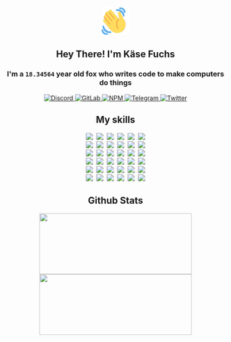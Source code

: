 <div><p align=center><img src=./resources/images/wave.gif width=64px height=64px></p><h2 align=center>Hey There! I'm Käse Fuchs</h2><h3 align=center>I'm a <code>18.34564</code> year old fox who writes code to make computers do things</h3><p align=center><a href=https://discord.com/users/507526681125322772><img alt=Discord src="https://img.shields.io/badge/Discord-5865F2?logo=discord&logoColor=white&style=flat-square#be71af3a4de762bc14c2566bd9ec28f8"> </a><a href=https://gitlab.com/kasefuchs><img alt=GitLab src="https://img.shields.io/badge/GitLab-330F63?logo=gitlab&logoColor=white&style=flat-square#be71af3a4de762bc14c2566bd9ec28f8"> </a><a href=https://npmjs.com/~kasefuchs><img alt=NPM src="https://img.shields.io/badge/NPM-CB3837?logo=npm&logoColor=white&style=flat-square#be71af3a4de762bc14c2566bd9ec28f8"> </a><a href=https://t.me/kasefuchs><img alt=Telegram src="https://img.shields.io/badge/Telegram-2CA5E0?logo=telegram&logoColor=white&style=flat-square#be71af3a4de762bc14c2566bd9ec28f8"> </a><a href=https://twitter.com/kasefuchs><img alt=Twitter src="https://img.shields.io/badge/Twitter-1DA1F2?logo=twitter&logoColor=white&style=flat-square#be71af3a4de762bc14c2566bd9ec28f8"></a></p><h2 align=center>My skills</h2><p align=center><a href=https://aws.amazon.com/ ><picture><source srcset="https://skillicons.dev/icons?i=aws&theme=dark#be71af3a4de762bc14c2566bd9ec28f8" media="(prefers-color-scheme: dark)"><source srcset="https://skillicons.dev/icons?i=aws&theme=light#be71af3a4de762bc14c2566bd9ec28f8" media="(prefers-color-scheme: light), (prefers-color-scheme: no-preference)"><img src="https://skillicons.dev/icons?i=aws&theme=light#be71af3a4de762bc14c2566bd9ec28f8"></picture></a>&nbsp;&nbsp;<a href=https://en.wikipedia.org/wiki/Bash_(Unix_shell)><picture><source srcset="https://skillicons.dev/icons?i=bash&theme=dark#be71af3a4de762bc14c2566bd9ec28f8" media="(prefers-color-scheme: dark)"><source srcset="https://skillicons.dev/icons?i=bash&theme=light#be71af3a4de762bc14c2566bd9ec28f8" media="(prefers-color-scheme: light), (prefers-color-scheme: no-preference)"><img src="https://skillicons.dev/icons?i=bash&theme=light#be71af3a4de762bc14c2566bd9ec28f8"></picture></a>&nbsp;&nbsp;<a href=https://discord.com/developers/docs><picture><source srcset="https://skillicons.dev/icons?i=bots&theme=dark#be71af3a4de762bc14c2566bd9ec28f8" media="(prefers-color-scheme: dark)"><source srcset="https://skillicons.dev/icons?i=bots&theme=light#be71af3a4de762bc14c2566bd9ec28f8" media="(prefers-color-scheme: light), (prefers-color-scheme: no-preference)"><img src="https://skillicons.dev/icons?i=bots&theme=light#be71af3a4de762bc14c2566bd9ec28f8"></picture></a>&nbsp;&nbsp;<a href=https://www.cloudflare.com/ ><picture><source srcset="https://skillicons.dev/icons?i=cloudflare&theme=dark#be71af3a4de762bc14c2566bd9ec28f8" media="(prefers-color-scheme: dark)"><source srcset="https://skillicons.dev/icons?i=cloudflare&theme=light#be71af3a4de762bc14c2566bd9ec28f8" media="(prefers-color-scheme: light), (prefers-color-scheme: no-preference)"><img src="https://skillicons.dev/icons?i=cloudflare&theme=light#be71af3a4de762bc14c2566bd9ec28f8"></picture></a>&nbsp;&nbsp;<a href=https://en.wikipedia.org/wiki/CSS><picture><source srcset="https://skillicons.dev/icons?i=css&theme=dark#be71af3a4de762bc14c2566bd9ec28f8" media="(prefers-color-scheme: dark)"><source srcset="https://skillicons.dev/icons?i=css&theme=light#be71af3a4de762bc14c2566bd9ec28f8" media="(prefers-color-scheme: light), (prefers-color-scheme: no-preference)"><img src="https://skillicons.dev/icons?i=css&theme=light#be71af3a4de762bc14c2566bd9ec28f8"></picture></a>&nbsp;&nbsp;<a href=https://www.docker.com/ ><picture><source srcset="https://skillicons.dev/icons?i=docker&theme=dark#be71af3a4de762bc14c2566bd9ec28f8" media="(prefers-color-scheme: dark)"><source srcset="https://skillicons.dev/icons?i=docker&theme=light#be71af3a4de762bc14c2566bd9ec28f8" media="(prefers-color-scheme: light), (prefers-color-scheme: no-preference)"><img src="https://skillicons.dev/icons?i=docker&theme=light#be71af3a4de762bc14c2566bd9ec28f8"></picture></a><br><a href=https://www.electronjs.org/ ><picture><source srcset="https://skillicons.dev/icons?i=electron&theme=dark#be71af3a4de762bc14c2566bd9ec28f8" media="(prefers-color-scheme: dark)"><source srcset="https://skillicons.dev/icons?i=electron&theme=light#be71af3a4de762bc14c2566bd9ec28f8" media="(prefers-color-scheme: light), (prefers-color-scheme: no-preference)"><img src="https://skillicons.dev/icons?i=electron&theme=light#be71af3a4de762bc14c2566bd9ec28f8"></picture></a>&nbsp;&nbsp;<a href=https://expressjs.com/ ><picture><source srcset="https://skillicons.dev/icons?i=express&theme=dark#be71af3a4de762bc14c2566bd9ec28f8" media="(prefers-color-scheme: dark)"><source srcset="https://skillicons.dev/icons?i=express&theme=light#be71af3a4de762bc14c2566bd9ec28f8" media="(prefers-color-scheme: light), (prefers-color-scheme: no-preference)"><img src="https://skillicons.dev/icons?i=express&theme=light#be71af3a4de762bc14c2566bd9ec28f8"></picture></a>&nbsp;&nbsp;<a href=https://www.figma.com/ ><picture><source srcset="https://skillicons.dev/icons?i=figma&theme=dark#be71af3a4de762bc14c2566bd9ec28f8" media="(prefers-color-scheme: dark)"><source srcset="https://skillicons.dev/icons?i=figma&theme=light#be71af3a4de762bc14c2566bd9ec28f8" media="(prefers-color-scheme: light), (prefers-color-scheme: no-preference)"><img src="https://skillicons.dev/icons?i=figma&theme=light#be71af3a4de762bc14c2566bd9ec28f8"></picture></a>&nbsp;&nbsp;<a href=https://firebase.google.com/ ><picture><source srcset="https://skillicons.dev/icons?i=firebase&theme=dark#be71af3a4de762bc14c2566bd9ec28f8" media="(prefers-color-scheme: dark)"><source srcset="https://skillicons.dev/icons?i=firebase&theme=light#be71af3a4de762bc14c2566bd9ec28f8" media="(prefers-color-scheme: light), (prefers-color-scheme: no-preference)"><img src="https://skillicons.dev/icons?i=firebase&theme=light#be71af3a4de762bc14c2566bd9ec28f8"></picture></a>&nbsp;&nbsp;<a href=https://flask.palletsprojects.com/ ><picture><source srcset="https://skillicons.dev/icons?i=flask&theme=dark#be71af3a4de762bc14c2566bd9ec28f8" media="(prefers-color-scheme: dark)"><source srcset="https://skillicons.dev/icons?i=flask&theme=light#be71af3a4de762bc14c2566bd9ec28f8" media="(prefers-color-scheme: light), (prefers-color-scheme: no-preference)"><img src="https://skillicons.dev/icons?i=flask&theme=light#be71af3a4de762bc14c2566bd9ec28f8"></picture></a>&nbsp;&nbsp;<a href=https://cloud.google.com/ ><picture><source srcset="https://skillicons.dev/icons?i=gcp&theme=dark#be71af3a4de762bc14c2566bd9ec28f8" media="(prefers-color-scheme: dark)"><source srcset="https://skillicons.dev/icons?i=gcp&theme=light#be71af3a4de762bc14c2566bd9ec28f8" media="(prefers-color-scheme: light), (prefers-color-scheme: no-preference)"><img src="https://skillicons.dev/icons?i=gcp&theme=light#be71af3a4de762bc14c2566bd9ec28f8"></picture></a><br><a href=https://git-scm.com/ ><picture><source srcset="https://skillicons.dev/icons?i=git&theme=dark#be71af3a4de762bc14c2566bd9ec28f8" media="(prefers-color-scheme: dark)"><source srcset="https://skillicons.dev/icons?i=git&theme=light#be71af3a4de762bc14c2566bd9ec28f8" media="(prefers-color-scheme: light), (prefers-color-scheme: no-preference)"><img src="https://skillicons.dev/icons?i=git&theme=light#be71af3a4de762bc14c2566bd9ec28f8"></picture></a>&nbsp;&nbsp;<a href=https://github.com/ ><picture><source srcset="https://skillicons.dev/icons?i=github&theme=dark#be71af3a4de762bc14c2566bd9ec28f8" media="(prefers-color-scheme: dark)"><source srcset="https://skillicons.dev/icons?i=github&theme=light#be71af3a4de762bc14c2566bd9ec28f8" media="(prefers-color-scheme: light), (prefers-color-scheme: no-preference)"><img src="https://skillicons.dev/icons?i=github&theme=light#be71af3a4de762bc14c2566bd9ec28f8"></picture></a>&nbsp;&nbsp;<a href=https://gitlab.com/ ><picture><source srcset="https://skillicons.dev/icons?i=gitlab&theme=dark#be71af3a4de762bc14c2566bd9ec28f8" media="(prefers-color-scheme: dark)"><source srcset="https://skillicons.dev/icons?i=gitlab&theme=light#be71af3a4de762bc14c2566bd9ec28f8" media="(prefers-color-scheme: light), (prefers-color-scheme: no-preference)"><img src="https://skillicons.dev/icons?i=gitlab&theme=light#be71af3a4de762bc14c2566bd9ec28f8"></picture></a>&nbsp;&nbsp;<a href=https://www.heroku.com/ ><picture><source srcset="https://skillicons.dev/icons?i=heroku&theme=dark#be71af3a4de762bc14c2566bd9ec28f8" media="(prefers-color-scheme: dark)"><source srcset="https://skillicons.dev/icons?i=heroku&theme=light#be71af3a4de762bc14c2566bd9ec28f8" media="(prefers-color-scheme: light), (prefers-color-scheme: no-preference)"><img src="https://skillicons.dev/icons?i=heroku&theme=light#be71af3a4de762bc14c2566bd9ec28f8"></picture></a>&nbsp;&nbsp;<a href=https://en.wikipedia.org/wiki/HTML><picture><source srcset="https://skillicons.dev/icons?i=html&theme=dark#be71af3a4de762bc14c2566bd9ec28f8" media="(prefers-color-scheme: dark)"><source srcset="https://skillicons.dev/icons?i=html&theme=light#be71af3a4de762bc14c2566bd9ec28f8" media="(prefers-color-scheme: light), (prefers-color-scheme: no-preference)"><img src="https://skillicons.dev/icons?i=html&theme=light#be71af3a4de762bc14c2566bd9ec28f8"></picture></a>&nbsp;&nbsp;<a href=https://en.wikipedia.org/wiki/JavaScript><picture><source srcset="https://skillicons.dev/icons?i=js&theme=dark#be71af3a4de762bc14c2566bd9ec28f8" media="(prefers-color-scheme: dark)"><source srcset="https://skillicons.dev/icons?i=js&theme=light#be71af3a4de762bc14c2566bd9ec28f8" media="(prefers-color-scheme: light), (prefers-color-scheme: no-preference)"><img src="https://skillicons.dev/icons?i=js&theme=light#be71af3a4de762bc14c2566bd9ec28f8"></picture></a><br><a href=https://en.wikipedia.org/wiki/Linux><picture><source srcset="https://skillicons.dev/icons?i=linux&theme=dark#be71af3a4de762bc14c2566bd9ec28f8" media="(prefers-color-scheme: dark)"><source srcset="https://skillicons.dev/icons?i=linux&theme=light#be71af3a4de762bc14c2566bd9ec28f8" media="(prefers-color-scheme: light), (prefers-color-scheme: no-preference)"><img src="https://skillicons.dev/icons?i=linux&theme=light#be71af3a4de762bc14c2566bd9ec28f8"></picture></a>&nbsp;&nbsp;<a href=https://mui.com/ ><picture><source srcset="https://skillicons.dev/icons?i=materialui&theme=dark#be71af3a4de762bc14c2566bd9ec28f8" media="(prefers-color-scheme: dark)"><source srcset="https://skillicons.dev/icons?i=materialui&theme=light#be71af3a4de762bc14c2566bd9ec28f8" media="(prefers-color-scheme: light), (prefers-color-scheme: no-preference)"><img src="https://skillicons.dev/icons?i=materialui&theme=light#be71af3a4de762bc14c2566bd9ec28f8"></picture></a>&nbsp;&nbsp;<a href=https://en.wikipedia.org/wiki/Markdown><picture><source srcset="https://skillicons.dev/icons?i=md&theme=dark#be71af3a4de762bc14c2566bd9ec28f8" media="(prefers-color-scheme: dark)"><source srcset="https://skillicons.dev/icons?i=md&theme=light#be71af3a4de762bc14c2566bd9ec28f8" media="(prefers-color-scheme: light), (prefers-color-scheme: no-preference)"><img src="https://skillicons.dev/icons?i=md&theme=light#be71af3a4de762bc14c2566bd9ec28f8"></picture></a>&nbsp;&nbsp;<a href=https://www.mongodb.com/ ><picture><source srcset="https://skillicons.dev/icons?i=mongodb&theme=dark#be71af3a4de762bc14c2566bd9ec28f8" media="(prefers-color-scheme: dark)"><source srcset="https://skillicons.dev/icons?i=mongodb&theme=light#be71af3a4de762bc14c2566bd9ec28f8" media="(prefers-color-scheme: light), (prefers-color-scheme: no-preference)"><img src="https://skillicons.dev/icons?i=mongodb&theme=light#be71af3a4de762bc14c2566bd9ec28f8"></picture></a>&nbsp;&nbsp;<a href=https://www.mysql.com/ ><picture><source srcset="https://skillicons.dev/icons?i=mysql&theme=dark#be71af3a4de762bc14c2566bd9ec28f8" media="(prefers-color-scheme: dark)"><source srcset="https://skillicons.dev/icons?i=mysql&theme=light#be71af3a4de762bc14c2566bd9ec28f8" media="(prefers-color-scheme: light), (prefers-color-scheme: no-preference)"><img src="https://skillicons.dev/icons?i=mysql&theme=light#be71af3a4de762bc14c2566bd9ec28f8"></picture></a>&nbsp;&nbsp;<a href=https://nextjs.org/ ><picture><source srcset="https://skillicons.dev/icons?i=nextjs&theme=dark#be71af3a4de762bc14c2566bd9ec28f8" media="(prefers-color-scheme: dark)"><source srcset="https://skillicons.dev/icons?i=nextjs&theme=light#be71af3a4de762bc14c2566bd9ec28f8" media="(prefers-color-scheme: light), (prefers-color-scheme: no-preference)"><img src="https://skillicons.dev/icons?i=nextjs&theme=light#be71af3a4de762bc14c2566bd9ec28f8"></picture></a><br><a href=https://nodejs.org/en/ ><picture><source srcset="https://skillicons.dev/icons?i=nodejs&theme=dark#be71af3a4de762bc14c2566bd9ec28f8" media="(prefers-color-scheme: dark)"><source srcset="https://skillicons.dev/icons?i=nodejs&theme=light#be71af3a4de762bc14c2566bd9ec28f8" media="(prefers-color-scheme: light), (prefers-color-scheme: no-preference)"><img src="https://skillicons.dev/icons?i=nodejs&theme=light#be71af3a4de762bc14c2566bd9ec28f8"></picture></a>&nbsp;&nbsp;<a href=https://www.postgresql.org/ ><picture><source srcset="https://skillicons.dev/icons?i=postgres&theme=dark#be71af3a4de762bc14c2566bd9ec28f8" media="(prefers-color-scheme: dark)"><source srcset="https://skillicons.dev/icons?i=postgres&theme=light#be71af3a4de762bc14c2566bd9ec28f8" media="(prefers-color-scheme: light), (prefers-color-scheme: no-preference)"><img src="https://skillicons.dev/icons?i=postgres&theme=light#be71af3a4de762bc14c2566bd9ec28f8"></picture></a>&nbsp;&nbsp;<a href=https://learn.microsoft.com/en-us/powershell/ ><picture><source srcset="https://skillicons.dev/icons?i=powershell&theme=dark#be71af3a4de762bc14c2566bd9ec28f8" media="(prefers-color-scheme: dark)"><source srcset="https://skillicons.dev/icons?i=powershell&theme=light#be71af3a4de762bc14c2566bd9ec28f8" media="(prefers-color-scheme: light), (prefers-color-scheme: no-preference)"><img src="https://skillicons.dev/icons?i=powershell&theme=light#be71af3a4de762bc14c2566bd9ec28f8"></picture></a>&nbsp;&nbsp;<a href=https://www.python.org/ ><picture><source srcset="https://skillicons.dev/icons?i=py&theme=dark#be71af3a4de762bc14c2566bd9ec28f8" media="(prefers-color-scheme: dark)"><source srcset="https://skillicons.dev/icons?i=py&theme=light#be71af3a4de762bc14c2566bd9ec28f8" media="(prefers-color-scheme: light), (prefers-color-scheme: no-preference)"><img src="https://skillicons.dev/icons?i=py&theme=light#be71af3a4de762bc14c2566bd9ec28f8"></picture></a>&nbsp;&nbsp;<a href=https://www.raspberrypi.org/ ><picture><source srcset="https://skillicons.dev/icons?i=raspberrypi&theme=dark#be71af3a4de762bc14c2566bd9ec28f8" media="(prefers-color-scheme: dark)"><source srcset="https://skillicons.dev/icons?i=raspberrypi&theme=light#be71af3a4de762bc14c2566bd9ec28f8" media="(prefers-color-scheme: light), (prefers-color-scheme: no-preference)"><img src="https://skillicons.dev/icons?i=raspberrypi&theme=light#be71af3a4de762bc14c2566bd9ec28f8"></picture></a>&nbsp;&nbsp;<a href=https://reactjs.org/ ><picture><source srcset="https://skillicons.dev/icons?i=react&theme=dark#be71af3a4de762bc14c2566bd9ec28f8" media="(prefers-color-scheme: dark)"><source srcset="https://skillicons.dev/icons?i=react&theme=light#be71af3a4de762bc14c2566bd9ec28f8" media="(prefers-color-scheme: light), (prefers-color-scheme: no-preference)"><img src="https://skillicons.dev/icons?i=react&theme=light#be71af3a4de762bc14c2566bd9ec28f8"></picture></a><br><a href=https://redux.js.org/ ><picture><source srcset="https://skillicons.dev/icons?i=redux&theme=dark#be71af3a4de762bc14c2566bd9ec28f8" media="(prefers-color-scheme: dark)"><source srcset="https://skillicons.dev/icons?i=redux&theme=light#be71af3a4de762bc14c2566bd9ec28f8" media="(prefers-color-scheme: light), (prefers-color-scheme: no-preference)"><img src="https://skillicons.dev/icons?i=redux&theme=light#be71af3a4de762bc14c2566bd9ec28f8"></picture></a>&nbsp;&nbsp;<a href=https://en.wikipedia.org/wiki/Regular_expression><picture><source srcset="https://skillicons.dev/icons?i=regex&theme=dark#be71af3a4de762bc14c2566bd9ec28f8" media="(prefers-color-scheme: dark)"><source srcset="https://skillicons.dev/icons?i=regex&theme=light#be71af3a4de762bc14c2566bd9ec28f8" media="(prefers-color-scheme: light), (prefers-color-scheme: no-preference)"><img src="https://skillicons.dev/icons?i=regex&theme=light#be71af3a4de762bc14c2566bd9ec28f8"></picture></a>&nbsp;&nbsp;<a href=https://en.wikipedia.org/wiki/Sass_(stylesheet_language)><picture><source srcset="https://skillicons.dev/icons?i=sass&theme=dark#be71af3a4de762bc14c2566bd9ec28f8" media="(prefers-color-scheme: dark)"><source srcset="https://skillicons.dev/icons?i=sass&theme=light#be71af3a4de762bc14c2566bd9ec28f8" media="(prefers-color-scheme: light), (prefers-color-scheme: no-preference)"><img src="https://skillicons.dev/icons?i=sass&theme=light#be71af3a4de762bc14c2566bd9ec28f8"></picture></a>&nbsp;&nbsp;<a href=https://www.typescriptlang.org/ ><picture><source srcset="https://skillicons.dev/icons?i=ts&theme=dark#be71af3a4de762bc14c2566bd9ec28f8" media="(prefers-color-scheme: dark)"><source srcset="https://skillicons.dev/icons?i=ts&theme=light#be71af3a4de762bc14c2566bd9ec28f8" media="(prefers-color-scheme: light), (prefers-color-scheme: no-preference)"><img src="https://skillicons.dev/icons?i=ts&theme=light#be71af3a4de762bc14c2566bd9ec28f8"></picture></a>&nbsp;&nbsp;<a href=https://unity.com/ ><picture><source srcset="https://skillicons.dev/icons?i=unity&theme=dark#be71af3a4de762bc14c2566bd9ec28f8" media="(prefers-color-scheme: dark)"><source srcset="https://skillicons.dev/icons?i=unity&theme=light#be71af3a4de762bc14c2566bd9ec28f8" media="(prefers-color-scheme: light), (prefers-color-scheme: no-preference)"><img src="https://skillicons.dev/icons?i=unity&theme=light#be71af3a4de762bc14c2566bd9ec28f8"></picture></a>&nbsp;&nbsp;<a href=https://workers.cloudflare.com/ ><picture><source srcset="https://skillicons.dev/icons?i=workers&theme=dark#be71af3a4de762bc14c2566bd9ec28f8" media="(prefers-color-scheme: dark)"><source srcset="https://skillicons.dev/icons?i=workers&theme=light#be71af3a4de762bc14c2566bd9ec28f8" media="(prefers-color-scheme: light), (prefers-color-scheme: no-preference)"><img src="https://skillicons.dev/icons?i=workers&theme=light#be71af3a4de762bc14c2566bd9ec28f8"></picture></a><br></p><h2 align=center>Github Stats</h2><p align=center><picture><source srcset="https://github-readme-stats-kasefuchs.vercel.app/api/?count_private=true&hide_border=true&hide_rank=true&line_height=20&hide_title=true&username=Kasefuchs&theme=dark#be71af3a4de762bc14c2566bd9ec28f8" media="(prefers-color-scheme: dark)"><source srcset="https://github-readme-stats-kasefuchs.vercel.app/api/?count_private=true&hide_border=true&hide_rank=true&line_height=20&hide_title=true&username=Kasefuchs&theme=light#be71af3a4de762bc14c2566bd9ec28f8" media="(prefers-color-scheme: light), (prefers-color-scheme: no-preference)"><img align=middle width=350 height=140 src="https://github-readme-stats-kasefuchs.vercel.app/api/?count_private=true&hide_border=true&hide_rank=true&line_height=20&hide_title=true&username=Kasefuchs&theme=light#be71af3a4de762bc14c2566bd9ec28f8"></picture><picture><source srcset="https://github-readme-stats-kasefuchs.vercel.app/api/top-langs/?count_private=true&hide_border=true&layout=compact&username=Kasefuchs&theme=dark#be71af3a4de762bc14c2566bd9ec28f8" media="(prefers-color-scheme: dark)"><source srcset="https://github-readme-stats-kasefuchs.vercel.app/api/top-langs/?count_private=true&hide_border=true&layout=compact&username=Kasefuchs&theme=light#be71af3a4de762bc14c2566bd9ec28f8" media="(prefers-color-scheme: light), (prefers-color-scheme: no-preference)"><img align=middle width=350 height=140 src="https://github-readme-stats-kasefuchs.vercel.app/api/top-langs/?count_private=true&hide_border=true&layout=compact&username=Kasefuchs&theme=light#be71af3a4de762bc14c2566bd9ec28f8"></picture></p><img src="https://hit.yhype.me/github/profile?user_id=64592097#be71af3a4de762bc14c2566bd9ec28f8" alt=""></div>